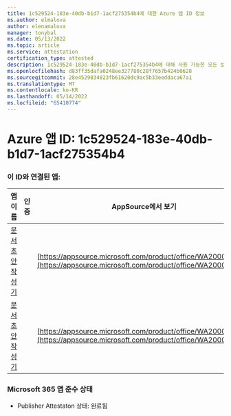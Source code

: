```yaml
---
title: 1c529524-183e-40db-b1d7-1acf275354b4에 대한 Azure 앱 ID 정보
ms.author: elmalova
author: elenamalova
manager: tonybal
ms.date: 05/13/2022
ms.topic: article
ms.service: attestation
certification_type: attested
description: 1c529524-183e-40db-b1d7-1acf275354b4에 대해 사용 가능한 모든 보안 및 규정 준수 정보입니다.
ms.openlocfilehash: d83ff35dafa0248ee327780c28f7657b424b0628
ms.sourcegitcommit: 28e4529834823fb61620dc9ac5b33eeddaca67a1
ms.translationtype: MT
ms.contentlocale: ko-KR
ms.lasthandoff: 05/14/2022
ms.locfileid: "65410774"
---
```

# <a name="azure-app-id-1c529524-183e-40db-b1d7-1acf275354b4"></a>Azure 앱 ID: 1c529524-183e-40db-b1d7-1acf275354b4


### <a name="apps-associated-with-this-id"></a>이 ID와 연결된 앱:
| **앱 이름** | **인증** | **AppSource에서 보기** |
|--------------|---------------|-----------------------|
| [문서 초안 작성기](../forward/WA200003634.md) |  | [https://appsource.microsoft.com/product/office/WA200003634](https://appsource.microsoft.com/product/office/WA200003634) |
| [문서 초안 작성기](../forward/WA200004059.md) |  | [https://appsource.microsoft.com/product/office/WA200004059](https://appsource.microsoft.com/product/office/WA200004059) |

### <a name="microsoft-365-app-compliance-status"></a>Microsoft 365 앱 준수 상태
- Publisher Attestaton 상태: 완료됨
